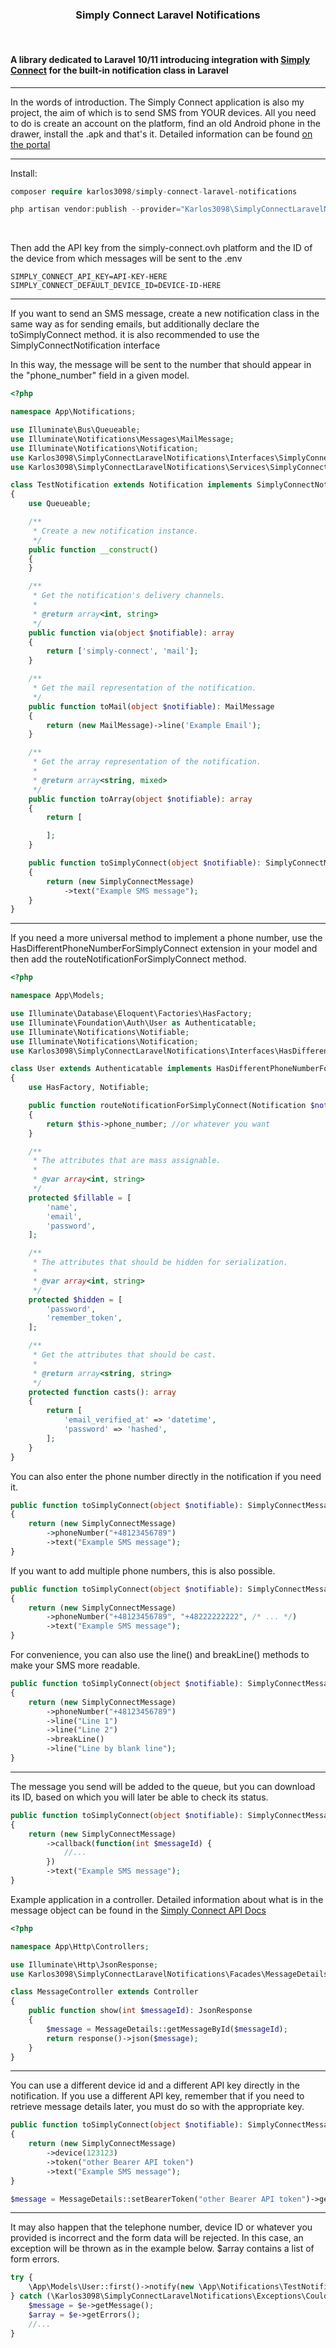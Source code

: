 <h3><center>Simply Connect Laravel Notifications</center></h3>

<br>

<h4>A library dedicated to Laravel 10/11 introducing integration with <a href="https://simply-connect.ovh">Simply Connect</a> for the built-in notification class in Laravel</h4>

<hr>

In the words of introduction.
The Simply Connect application is also my project, the aim of which is to send SMS from YOUR devices. All you need to do is create an account on the platform, find an old Android phone in the drawer, install the .apk and that's it.
Detailed information can be found <a href="https://simply-connect.ovh">on the portal</a>

<hr>

Install:
```php
composer require karlos3098/simply-connect-laravel-notifications
```

```php
php artisan vendor:publish --provider="Karlos3098\SimplyConnectLaravelNotifications\SimplyConnectServiceProvider" --tag=config
```

<br>

Then add the API key from the simply-connect.ovh platform and the ID of the device from which messages will be sent to the .env
```
SIMPLY_CONNECT_API_KEY=API-KEY-HERE
SIMPLY_CONNECT_DEFAULT_DEVICE_ID=DEVICE-ID-HERE
```

<hr>


If you want to send an SMS message, create a new notification class in the same way as for sending emails, but additionally declare the toSimplyConnect method. it is also recommended to use the SimplyConnectNotification interface

In this way, the message will be sent to the number that should appear in the "phone_number" field in a given model.
```php
<?php

namespace App\Notifications;

use Illuminate\Bus\Queueable;
use Illuminate\Notifications\Messages\MailMessage;
use Illuminate\Notifications\Notification;
use Karlos3098\SimplyConnectLaravelNotifications\Interfaces\SimplyConnectNotification;
use Karlos3098\SimplyConnectLaravelNotifications\Services\SimplyConnectMessage;

class TestNotification extends Notification implements SimplyConnectNotification
{
    use Queueable;

    /**
     * Create a new notification instance.
     */
    public function __construct()
    {
    }

    /**
     * Get the notification's delivery channels.
     *
     * @return array<int, string>
     */
    public function via(object $notifiable): array
    {
        return ['simply-connect', 'mail'];
    }

    /**
     * Get the mail representation of the notification.
     */
    public function toMail(object $notifiable): MailMessage
    {
        return (new MailMessage)->line('Example Email');
    }

    /**
     * Get the array representation of the notification.
     *
     * @return array<string, mixed>
     */
    public function toArray(object $notifiable): array
    {
        return [

        ];
    }

    public function toSimplyConnect(object $notifiable): SimplyConnectMessage
    {
        return (new SimplyConnectMessage)
            ->text("Example SMS message");
    }
}

```

<hr>

If you need a more universal method to implement a phone number, use the HasDifferentPhoneNumberForSimplyConnect extension in your model and then add the routeNotificationForSimplyConnect method.
```php
<?php

namespace App\Models;

use Illuminate\Database\Eloquent\Factories\HasFactory;
use Illuminate\Foundation\Auth\User as Authenticatable;
use Illuminate\Notifications\Notifiable;
use Illuminate\Notifications\Notification;
use Karlos3098\SimplyConnectLaravelNotifications\Interfaces\HasDifferentPhoneNumberForSimplyConnect;

class User extends Authenticatable implements HasDifferentPhoneNumberForSimplyConnect
{
    use HasFactory, Notifiable;

    public function routeNotificationForSimplyConnect(Notification $notification): string
    {
        return $this->phone_number; //or whatever you want
    }

    /**
     * The attributes that are mass assignable.
     *
     * @var array<int, string>
     */
    protected $fillable = [
        'name',
        'email',
        'password',
    ];

    /**
     * The attributes that should be hidden for serialization.
     *
     * @var array<int, string>
     */
    protected $hidden = [
        'password',
        'remember_token',
    ];

    /**
     * Get the attributes that should be cast.
     *
     * @return array<string, string>
     */
    protected function casts(): array
    {
        return [
            'email_verified_at' => 'datetime',
            'password' => 'hashed',
        ];
    }
}

```


You can also enter the phone number directly in the notification if you need it.
```php
public function toSimplyConnect(object $notifiable): SimplyConnectMessage
{
    return (new SimplyConnectMessage)
        ->phoneNumber("+48123456789")
        ->text("Example SMS message");
}
```

If you want to add multiple phone numbers, this is also possible.

```php
public function toSimplyConnect(object $notifiable): SimplyConnectMessage
{
    return (new SimplyConnectMessage)
        ->phoneNumber("+48123456789", "+48222222222", /* ... */)
        ->text("Example SMS message");
}
```

For convenience, you can also use the line() and breakLine() methods to make your SMS more readable.
```php
public function toSimplyConnect(object $notifiable): SimplyConnectMessage
{
    return (new SimplyConnectMessage)
        ->phoneNumber("+48123456789")
        ->line("Line 1")
        ->line("Line 2")
        ->breakLine()
        ->line("Line by blank line");
}
```

<hr>

The message you send will be added to the queue, but you can download its ID, based on which you will later be able to check its status.
```php
public function toSimplyConnect(object $notifiable): SimplyConnectMessage
{
    return (new SimplyConnectMessage)
        ->callback(function(int $messageId) {
            //...
        })
        ->text("Example SMS message");
}
```

Example application in a controller.
Detailed information about what is in the message object can be found in the <a href="https://panel.simply-connect.ovh/api/documentation">Simply Connect API Docs</a>
```php
<?php

namespace App\Http\Controllers;

use Illuminate\Http\JsonResponse;
use Karlos3098\SimplyConnectLaravelNotifications\Facades\MessageDetails;

class MessageController extends Controller
{
    public function show(int $messageId): JsonResponse
    {
        $message = MessageDetails::getMessageById($messageId);
        return response()->json($message);
    }
}

```

<hr>

You can use a different device id and a different API key directly in the notification. If you use a different API key, remember that if you need to retrieve message details later, you must do so with the appropriate key.
```php
public function toSimplyConnect(object $notifiable): SimplyConnectMessage
{
    return (new SimplyConnectMessage)
        ->device(123123)
        ->token("other Bearer API token")
        ->text("Example SMS message");
}
```
```php
$message = MessageDetails::setBearerToken("other Bearer API token")->getMessageById($messageId);
```

<hr>

It may also happen that the telephone number, device ID or whatever you provided is incorrect and the form data will be rejected. In this case, an exception will be thrown as in the example below. $array contains a list of form errors.
```php
try {
    \App\Models\User::first()->notify(new \App\Notifications\TestNotification());
} catch (\Karlos3098\SimplyConnectLaravelNotifications\Exceptions\CouldNotSendNotification $e) {
    $message = $e->getMessage();
    $array = $e->getErrors();
    //...
}
```


